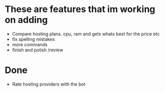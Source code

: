 # These are features that im working on adding
- Compare hosting plans. cpu, ram and gets whats best for the price etc
- fix spelling mistakes
- more commands
- finish and polish /review

# Done
- Rate hosting providers with the bot